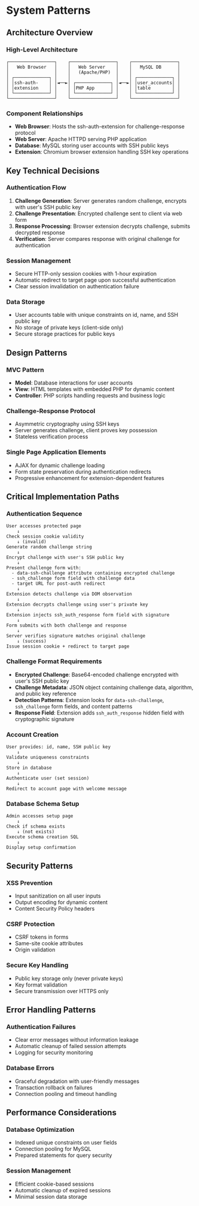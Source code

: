 # System Patterns

## Architecture Overview

### High-Level Architecture
```
┌─────────────────┐    ┌─────────────────┐    ┌─────────────────┐
│   Web Browser   │    │   Web Server    │    │   MySQL DB      │
│                 │    │   (Apache/PHP)  │    │                 │
│ ┌─────────────┐ │    │                 │    │ ┌─────────────┐ │
│ │ssh-auth-    │ │◄──►│ ┌─────────────┐ │◄──►│ │user_accounts│ │
│ │extension    │ │    │ │PHP App      │ │    │ │table        │ │
│ └─────────────┘ │    │ └─────────────┘ │    │ └─────────────┘ │
└─────────────────┘    └─────────────────┘    └─────────────────┘
```

### Component Relationships
- **Web Browser**: Hosts the ssh-auth-extension for challenge-response protocol
- **Web Server**: Apache HTTPD serving PHP application
- **Database**: MySQL storing user accounts with SSH public keys
- **Extension**: Chromium browser extension handling SSH key operations

## Key Technical Decisions

### Authentication Flow
1. **Challenge Generation**: Server generates random challenge, encrypts with user's SSH public key
2. **Challenge Presentation**: Encrypted challenge sent to client via web form
3. **Response Processing**: Browser extension decrypts challenge, submits decrypted response
4. **Verification**: Server compares response with original challenge for authentication

### Session Management
- Secure HTTP-only session cookies with 1-hour expiration
- Automatic redirect to target page upon successful authentication
- Clear session invalidation on authentication failure

### Data Storage
- User accounts table with unique constraints on id, name, and SSH public key
- No storage of private keys (client-side only)
- Secure storage practices for public keys

## Design Patterns

### MVC Pattern
- **Model**: Database interactions for user accounts
- **View**: HTML templates with embedded PHP for dynamic content
- **Controller**: PHP scripts handling requests and business logic

### Challenge-Response Protocol
- Asymmetric cryptography using SSH keys
- Server generates challenge, client proves key possession
- Stateless verification process

### Single Page Application Elements
- AJAX for dynamic challenge loading
- Form state preservation during authentication redirects
- Progressive enhancement for extension-dependent features

## Critical Implementation Paths

### Authentication Sequence
```
User accesses protected page
    ↓
Check session cookie validity
    ↓ (invalid)
Generate random challenge string
    ↓
Encrypt challenge with user's SSH public key
    ↓
Present challenge form with:
  - data-ssh-challenge attribute containing encrypted challenge
  - ssh_challenge form field with challenge data
  - target URL for post-auth redirect
    ↓
Extension detects challenge via DOM observation
    ↓
Extension decrypts challenge using user's private key
    ↓
Extension injects ssh_auth_response form field with signature
    ↓
Form submits with both challenge and response
    ↓
Server verifies signature matches original challenge
    ↓ (success)
Issue session cookie + redirect to target page
```

### Challenge Format Requirements
- **Encrypted Challenge**: Base64-encoded challenge encrypted with user's SSH public key
- **Challenge Metadata**: JSON object containing challenge data, algorithm, and public key reference
- **Detection Patterns**: Extension looks for `data-ssh-challenge`, `ssh_challenge` form fields, and content patterns
- **Response Field**: Extension adds `ssh_auth_response` hidden field with cryptographic signature

### Account Creation
```
User provides: id, name, SSH public key
    ↓
Validate uniqueness constraints
    ↓
Store in database
    ↓
Authenticate user (set session)
    ↓
Redirect to account page with welcome message
```

### Database Schema Setup
```
Admin accesses setup page
    ↓
Check if schema exists
    ↓ (not exists)
Execute schema creation SQL
    ↓
Display setup confirmation
```

## Security Patterns

### XSS Prevention
- Input sanitization on all user inputs
- Output encoding for dynamic content
- Content Security Policy headers

### CSRF Protection
- CSRF tokens in forms
- Same-site cookie attributes
- Origin validation

### Secure Key Handling
- Public key storage only (never private keys)
- Key format validation
- Secure transmission over HTTPS only

## Error Handling Patterns

### Authentication Failures
- Clear error messages without information leakage
- Automatic cleanup of failed session attempts
- Logging for security monitoring

### Database Errors
- Graceful degradation with user-friendly messages
- Transaction rollback on failures
- Connection pooling and timeout handling

## Performance Considerations

### Database Optimization
- Indexed unique constraints on user fields
- Connection pooling for MySQL
- Prepared statements for query security

### Session Management
- Efficient cookie-based sessions
- Automatic cleanup of expired sessions
- Minimal session data storage
